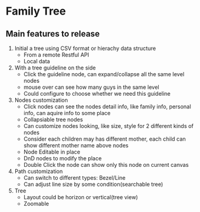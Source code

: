 # Family Tree

## Main features to release
1. Initial a tree using CSV format or hierachy data structure
	* From a remote Restful API
	* Local data
2. With a tree guideline on the side
	* Click the guideline node, can expand/collapse all the same level nodes
	* mouse over can see how many guys in the same level
	* Could configure to choose whether we need this guideline
3. Nodes customization
	* Click nodes can see the nodes detail info, like family info, personal info, can aquire info to some place
	* Collapsiable tree nodes
	* Can customize nodes looking, like size, style for 2 different kinds of nodes
	* Consider each children may has different mother, each child can show different mother name above nodes
	* Node Editable in place
	* DnD nodes to modify the place
	* Double Click the node can show only this node on current canvas
4. Path customization
	* Can switch to different types: Bezel/Line
	* Can adjust line size by some condition(searchable tree)
5. Tree 
	* Layout could be horizon or vertical(tree view)
	* Zoomable

